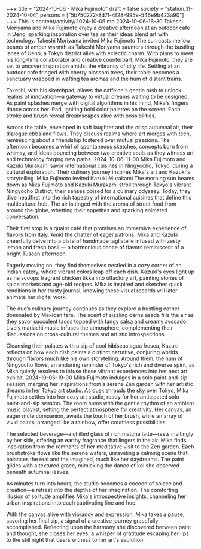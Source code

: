+++
title = "2024-10-06 - Mika Fujimoto"
draft = false
society = "station_11-2024-10-04"
persons = ["5b750272-8d7f-4f28-995e-546e9b423a90"]
+++
This is content/activity/2024-10-06.md
2024-10-06-16-30
Takeshi Moriyama and Mika Fujimoto enjoy a creative afternoon at an outdoor cafe in Ueno, sparking inspiration over tea as their ideas blend art with technology.
Takeshi Moriyama invited Mika Fujimoto
The sun casts mellow beams of amber warmth as Takeshi Moriyama saunters through the bustling lanes of Ueno, a Tokyo district alive with eclectic charm. With plans to meet his long-time collaborator and creative counterpart, Mika Fujimoto, they are set to uncover inspiration amidst the vibrancy of city life. Settling at an outdoor cafe fringed with cherry blossom trees, their table becomes a sanctuary wrapped in wafting tea aromas and the hum of distant trains.

Takeshi, with his sketchpad, allows the caffeine's gentle rush to unlock realms of innovation—a gateway to virtual dreams waiting to be designed. As paint splashes merge with digital algorithms in his mind, Mika's fingers dance across her iPad, igniting bold color palettes on the screen. Each stroke and brush reveal dreamscapes alive with possibilities.

Across the table, enveloped in soft laughter and the crisp autumnal air, their dialogue ebbs and flows. They discuss realms where art merges with tech, reminiscing about a friendship fostered over mutual passions. The afternoon becomes a whirl of spontaneous sketches, concepts born from whimsy, and ideas bouncing between two creative souls as they witness art and technology forging new paths.
2024-10-06-11-00
Mika Fujimoto and Kazuki Murakami savor international cuisines in Ningyocho, Tokyo, during a cultural exploration. Their culinary journey inspires Mika's art and Kazuki's storytelling.
Mika Fujimoto invited Kazuki Murakami
The morning sun beams down as Mika Fujimoto and Kazuki Murakami stroll through Tokyo's vibrant Ningyocho District, their senses poised for a culinary odyssey. Today, they dive headfirst into the rich tapestry of international cuisines that define this multicultural hub. The air is tinged with the aroma of street food from around the globe, whetting their appetites and sparking animated conversation.

Their first stop is a quaint café that promises an immersive experience of flavors from Italy. Amid the chatter of eager patrons, Mika and Kazuki cheerfully delve into a plate of handmade tagliatelle infused with zesty lemon and fresh basil — a harmonious dance of flavors reminiscent of a bright Tuscan afternoon.

Eagerly moving on, they find themselves nestled in a cozy corner of an Indian eatery, where vibrant colors leap off each dish. Kazuki's eyes light up as he scoops fragrant chicken tikka into olfactory art, painting stories of spice markets and age-old recipes. Mika is inspired and sketches quick renditions in her trusty journal, knowing these visual records will later animate her digital work.

The duo’s culinary journey continues as they explore a bustling corner dominated by Mexican fare. The scent of sizzling carne asada fills the air as they savor succulent tacos topped with tangy salsa and creamy avocado. Lively mariachi music infuses the atmosphere, complementing their discussions on cross-cultural themes and artistic introspections.

Cleansing their palates with a sip of cool hibiscus agua fresca, Kazuki reflects on how each dish paints a distinct narrative, conjuring worlds through flavors much like his own storytelling. Around them, the hum of Ningyocho flows, an enduring reminder of Tokyo's rich and diverse spirit, as Mika quietly resolves to infuse these vibrant experiences into her next art exhibit.
2024-10-06-19-00
Mika Fujimoto indulges in a solo paint-and-sip session, merging her inspirations from a serene Zen garden with her artistic dreams in her Tokyo art studio.
As dusk shrouds the sky over Tokyo, Mika Fujimoto settles into her cozy art studio, ready for her anticipated solo paint-and-sip session. The room hums with the gentle rhythm of an ambient music playlist, setting the perfect atmosphere for creativity. Her canvas, an eager mute companion, awaits the touch of her brush, while an array of vivid paints, arranged like a rainbow, offer countless possibilities.

The selected beverage—a chilled glass of rich matcha latte—rests invitingly by her side, offering an earthy fragrance that lingers in the air. Mika finds inspiration from the remnants of her meditative visit to the Zen garden. Each brushstroke flows like the serene waters, unraveling a calming scene that balances the real and the imagined, much like her daydreams. The paint glides with a textured grace, mimicking the dance of koi she observed beneath autumnal leaves.

As minutes turn into hours, the studio becomes a cocoon of solace and creation—a retreat into the depths of her imagination. The comforting illusion of solitude amplifies Mika's introspective insights, channeling her urban inspirations into each captivating line and hue.

With the canvas alive with vibrancy and expression, Mika takes a pause, savoring her final sip, a signal of a creative journey gracefully accomplished. Reflecting upon the harmony she discovered between paint and thought, she closes her eyes, a whisper of gratitude escaping her lips to the still night that bears witness to her art's evolution.
